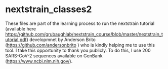 # nextstrain_classes2
These files are part of the learning process to run the nextstrain tutorial (available here https://github.com/grubaughlab/nextstrain_course/blob/master/nextstrain_tutorial.pdf) developmnet by Anderson Brito (https://github.com/andersonbrito ) who is kindly helping me to use this tool. I take this opportunity to thank you publicly.
To do this, I use 200 SARS-CoV-2 sequences available on GenBank (https://www.ncbi.nlm.nih.gov/).
